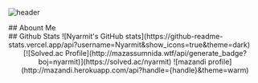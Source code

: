 <div class="header">

  ![header](https://capsule-render.vercel.app/api?type=waving&color=gradient&height=300&section=header&text=Archive)

</div>

<div>
## Abount Me
</div>

<div>
  ## Github Stats
  ![Nyarmit's GitHub stats](https://github-readme-stats.vercel.app/api?username=Nyarmit&show_icons=true&theme=dark)
</div>

<div align= "center">
  [![Solved.ac Profile](http://mazassumnida.wtf/api/generate_badge?boj=nyarmit)](https://solved.ac/nyarmit)
  ![mazandi profile](http://mazandi.herokuapp.com/api?handle={handle}&theme=warm)
</div>

<!--
**Nyarmit/Nyarmit** is a ✨ _special_ ✨ repository because its `README.md` (this file) appears on your GitHub profile.

Here are some ideas to get you started:
- Hi there 👋
- 🔭 I’m currently working on ...
- 🌱 I’m currently learning ...
- 👯 I’m looking to collaborate on ...
- 🤔 I’m looking for help with ...
- 💬 Ask me about ...
- 📫 How to reach me: ...
- 😄 Pronouns: ...
- ⚡ Fun fact: ...
-->
